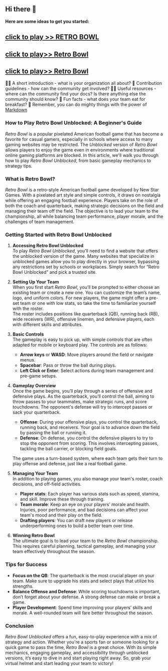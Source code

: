 ## Hi there 👋

**Here are some ideas to get you started:**

<h2><a href="https://magar-io.com">click to play >>  RETRO BOWL </a></h2>

<h2><a href="https://retro2.blog">click to play>> Retro Bowl</a></h2>

<h2><a href="https://classroom1.space">click to play>> Retro Bowl</a></h2>




🙋‍♀️ A short introduction - what is your organization all about?
🌈 Contribution guidelines - how can the community get involved?
👩‍💻 Useful resources - where can the community find your docs? Is there anything else the community should know?
🍿 Fun facts - what does your team eat for breakfast?
🧙 Remember, you can do mighty things with the power of [Markdown](https://docs.github.com/github/writing-on-github/getting-started-with-writing-and-formatting-on-github/basic-writing-and-formatting-syntax)

### How to Play Retro Bowl Unblocked: A Beginner's Guide

*Retro Bowl* is a popular pixelated American football game that has become a favorite for casual gamers, especially in schools where access to many gaming websites may be restricted. The *Unblocked* version of *Retro Bowl* allows players to enjoy the game even in environments where traditional online gaming platforms are blocked. In this article, we'll walk you through how to play *Retro Bowl Unblocked*, from basic gameplay mechanics to strategy tips.

### What is Retro Bowl?

*Retro Bowl* is a retro-style American football game developed by New Star Games. With a pixelated art style and simple controls, it draws on nostalgia while offering an engaging football experience. Players take on the role of both the coach and quarterback, making strategic decisions on the field and managing their team off the field. The objective is to lead your team to the championship, all while balancing team performance, player morale, and the challenges of team management.

### Getting Started with Retro Bowl Unblocked

1. **Accessing Retro Bowl Unblocked**  
   To play *Retro Bowl Unblocked*, you'll need to find a website that offers the unblocked version of the game. Many websites that specialize in unblocked games allow you to play directly in your browser, bypassing any restrictions set by schools or workplaces. Simply search for “Retro Bowl Unblocked” and pick a trusted site.

2. **Setting Up Your Team**  
   When you first start *Retro Bowl*, you’ll be prompted to either choose an existing team or create a new one. You can customize the team’s name, logo, and uniform colors. For new players, the game might offer a pre-set team or one with low stats, so take the time to familiarize yourself with the roster.  
   The roster includes positions like quarterback (QB), running back (RB), wide receivers (WR), offensive linemen, and defensive players, each with different skills and attributes.

3. **Basic Controls**  
   The gameplay is easy to pick up, with simple controls that are often adapted for mobile or keyboard play. The controls are as follows:
   
   - **Arrow keys** or **WASD**: Move players around the field or navigate menus.
   - **Spacebar**: Pass or throw the ball during plays.
   - **Left Click or Enter**: Select actions during team management and pre-game setups.

4. **Gameplay Overview**  
   Once the game begins, you’ll play through a series of offensive and defensive plays. As the quarterback, you’ll control the ball, aiming to throw passes to your teammates, make strategic runs, and score touchdowns. The opponent's defense will try to intercept passes or sack your quarterback.

   - **Offense**: During your offensive plays, you control the quarterback, running back, and receivers. Your goal is to advance down the field by passing the ball or running it.
   - **Defense**: On defense, you control the defensive players to try to stop the opponent from scoring. This involves intercepting passes, tackling the ball carrier, or blocking field goals.
   
   The game uses a turn-based system, where each team gets their turn to play offense and defense, just like a real football game.

5. **Managing Your Team**  
   In addition to playing games, you also manage your team's roster, coach decisions, and off-field activities.  
   
   - **Player stats**: Each player has various stats such as speed, stamina, and skill. Improve these through training.
   - **Team morale**: Keep an eye on your players’ morale and health. Injuries, poor performance, and bad decisions can affect your team's mood and their play on the field.
   - **Drafting players**: You can draft new players or release underperforming ones to build a better team over time.

6. **Winning Retro Bowl**  
   The ultimate goal is to lead your team to the *Retro Bowl* championship. This requires careful planning, tactical gameplay, and managing your team effectively throughout the season. 

### Tips for Success

- **Focus on the QB**: The quarterback is the most crucial player on your team. Make sure to upgrade his stats and select plays that utilize his strengths.
- **Balance Offense and Defense**: While scoring touchdowns is important, don’t forget about your defense. A strong defense can make or break a game.
- **Player Development**: Spend time improving your players’ skills and morale. A well-rounded team will fare better throughout the season.

### Conclusion

*Retro Bowl Unblocked* offers a fun, easy-to-play experience with a mix of strategy and action. Whether you're a sports fan or someone looking for a quick game to pass the time, *Retro Bowl* is a great choice. With its simple mechanics, engaging gameplay, and accessibility through unblocked versions, it’s easy to dive in and start playing right away. So, grab your virtual helmet and start leading your team to victory!
